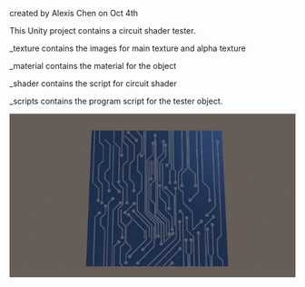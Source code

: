 created by Alexis Chen
on Oct 4th

This Unity project contains a circuit shader tester. 

_texture contains the images for main texture and alpha texture

_material contains the material for the object

_shader contains the script for circuit shader

_scripts contains the program script for the tester object. 

![alt text](https://raw.githubusercontent.com/AlexisChen/CircuitShader/master/circuit_test.gif)
